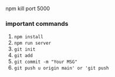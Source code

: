 npm kill port 5000

### important commands
1. `npm install`
2. `npm run server`
3. `git init`
4. `git add`
5. `git commit -m "Your MSG"`
6. `git push u origin main' or 'git push`